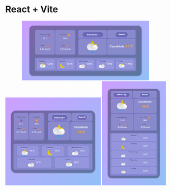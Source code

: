 # React + Vite
<p align="center">
<img src="./screen-shots/pc.png" width="400" alt="Wide Screen" />
<img src="./screen-shots/mid.png" width="300" alt="Wide Screen" />
<img src="./screen-shots/mobile.png" width="200" alt="Wide Screen" />
</p>
